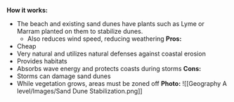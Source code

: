**How it works:**
- The beach and existing sand dunes have plants such as Lyme or Marram planted on them to stabilize dunes.
	- Also reduces wind speed, reducing weathering
**Pros:**
- Cheap
- Very natural and utilizes natural defenses against coastal erosion
- Provides habitats
- Absorbs wave energy and protects coasts during storms
**Cons:**
- Storms can damage sand dunes
- While vegetation grows, areas must be zoned off
**Photo:**
![[Geography A level/Images/Sand Dune Stabilization.png]]